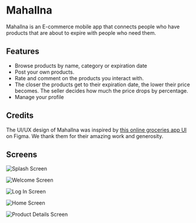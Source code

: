 # Mahallna

Mahallna is an E-commerce mobile app that connects people who have products that are about to expire with people who need them.

## Features

- Browse products by name, category or expiration date
- Post your own products.
- Rate and comment on the products you interact with.
- The closer the products get to their expiration date, the lower their price becomes. The seller decides how much the price drops by percentage.
- Manage your profile

## Credits
The UI/UX design of Mahallna was inspired by [this online groceries app UI](https://www.figma.com/community/file/882645007956337261/online-groceries-app-ui) on Figma. We thank them for their amazing work and generosity.

## Screens

![Splash Screen](https://github.com/IyadAlanssary/Mahallna/blob/master/app%20screens/Mahallna%20Splash%20Screen.jpg)

![Welcome Screen](https://github.com/IyadAlanssary/Mahallna/blob/master/app%20screens/Mahallna%20Welcome%20Screen.jpg)

![Log In Screen](https://github.com/IyadAlanssary/Mahallna/blob/master/app%20screens/Mahallna%20Log%20In%20Screen.jpg)

![Home Screen](https://github.com/IyadAlanssary/Mahallna/blob/master/app%20screens/Mahallna%20Home%20Screen.jpg)

![Product Details Screen](https://github.com/IyadAlanssary/Mahallna/blob/master/app%20screens/Mahallna%20Product%20Details.jpg)

